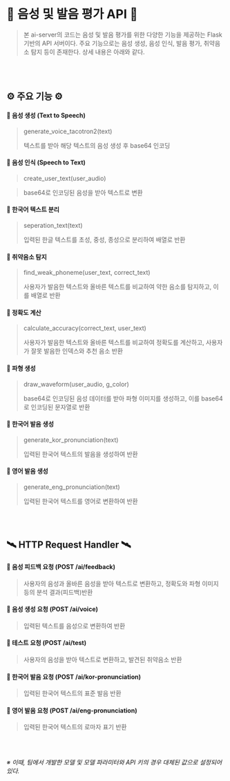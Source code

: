 # 🌰 음성 및 발음 평가 API 🌰
> 본 ai-server의 코드는 음성 및 발음 평가를 위한 다양한 기능을 제공하는 Flask 기반의 API 서버이다. 주요 기능으로는 음성 생성, 음성 인식, 발음 평가, 취약음소 탐지 등이 존재한다. 상세 내용은 아래와 같다.

<br/><br/>

## ⚙️ 주요 기능 ⚙️

#### 🔸 음성 생성 (Text to Speech)
> generate_voice_tacotron2(text)
> 
> 텍스트를 받아 해당 텍스트의 음성 생성 후 base64 인코딩
  
  
#### 🔸 음성 인식 (Speech to Text)
> create_user_text(user_audio)

> base64로 인코딩된 음성을 받아 텍스트로 변환
  
  
#### 🔸 한국어 텍스트 분리
> seperation_text(text)
>
> 입력된 한글 텍스트를 초성, 중성, 종성으로 분리하여 배열로 반환
  
  
#### 🔸 취약음소 탐지
> find_weak_phoneme(user_text, correct_text)
>
> 사용자가 발음한 텍스트와 올바른 텍스트를 비교하여 약한 음소를 탐지하고, 이를 배열로 반환
  
  
#### 🔸 정확도 계산
> calculate_accuracy(correct_text, user_text)
>
> 사용자가 발음한 텍스트와 올바른 텍스트를 비교하여 정확도를 계산하고, 사용자가 잘못 발음한 인덱스와 추천 음소 반환
  
  
#### 🔸 파형 생성
> draw_waveform(user_audio, g_color)
> 
> base64로 인코딩된 음성 데이터를 받아 파형 이미지를 생성하고, 이를 base64로 인코딩된 문자열로 반환
  
  
#### 🔸 한국어 발음 생성
> generate_kor_pronunciation(text)
> 
> 입력된 한국어 텍스트의 발음을 생성하여 반환
  
  
#### 🔸 영어 발음 생성
> generate_eng_pronunciation(text)
> 
> 입력된 한국어 텍스트를 영어로 변환하여 반환

<br/><br/>
  
## 🛰️ HTTP Request Handler 🛰️
#### 🔸 음성 피드백 요청 (POST /ai/feedback)
> 사용자의 음성과 올바른 음성을 받아 텍스트로 변환하고, 정확도와 파형 이미지 등의 분석 결과(피드백)반환
  
  
#### 🔸 음성 생성 요청 (POST /ai/voice)
> 입력된 텍스트를 음성으로 변환하여 반환
    
  
#### 🔸 테스트 요청 (POST /ai/test)
> 사용자의 음성을 받아 텍스트로 변환하고, 발견된 취약음소 반환
  
  
#### 🔸 한국어 발음 요청 (POST /ai/kor-pronunciation)
> 입력된 한국어 텍스트의 표준 발음 반환
  
  
#### 🔸 영어 발음 요청 (POST /ai/eng-pronunciation)
> 입력된 한국어 텍스트의 로마자 표기 반환

<br/><br/>


_※ 이때, 팀에서 개발한 모델 및 모델 파라미터와 API 키의 경우 대체된 값으로 설정되어 있다._
